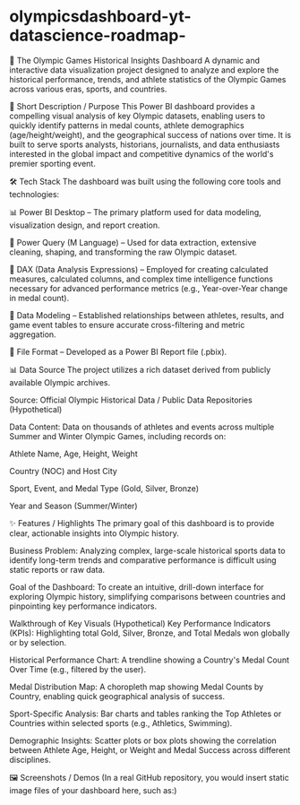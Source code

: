 # olympicsdashboard-yt-datascience-roadmap-
🥇 The Olympic Games Historical Insights Dashboard
A dynamic and interactive data visualization project designed to analyze and explore the historical performance, trends, and athlete statistics of the Olympic Games across various eras, sports, and countries.

🎯 Short Description / Purpose
This Power BI dashboard provides a compelling visual analysis of key Olympic datasets, enabling users to quickly identify patterns in medal counts, athlete demographics (age/height/weight), and the geographical success of nations over time. It is built to serve sports analysts, historians, journalists, and data enthusiasts interested in the global impact and competitive dynamics of the world's premier sporting event.

🛠️ Tech Stack
The dashboard was built using the following core tools and technologies:

📊 Power BI Desktop – The primary platform used for data modeling, visualization design, and report creation.

📂 Power Query (M Language) – Used for data extraction, extensive cleaning, shaping, and transforming the raw Olympic dataset.

🧠 DAX (Data Analysis Expressions) – Employed for creating calculated measures, calculated columns, and complex time intelligence functions necessary for advanced performance metrics (e.g., Year-over-Year change in medal count).

📝 Data Modeling – Established relationships between athletes, results, and game event tables to ensure accurate cross-filtering and metric aggregation.

📁 File Format – Developed as a Power BI Report file (.pbix).

📊 Data Source
The project utilizes a rich dataset derived from publicly available Olympic archives.

Source: Official Olympic Historical Data / Public Data Repositories (Hypothetical)

Data Content: Data on thousands of athletes and events across multiple Summer and Winter Olympic Games, including records on:

Athlete Name, Age, Height, Weight

Country (NOC) and Host City

Sport, Event, and Medal Type (Gold, Silver, Bronze)

Year and Season (Summer/Winter)

✨ Features / Highlights
The primary goal of this dashboard is to provide clear, actionable insights into Olympic history.

Business Problem: Analyzing complex, large-scale historical sports data to identify long-term trends and comparative performance is difficult using static reports or raw data.

Goal of the Dashboard: To create an intuitive, drill-down interface for exploring Olympic history, simplifying comparisons between countries and pinpointing key performance indicators.

Walkthrough of Key Visuals (Hypothetical)
Key Performance Indicators (KPIs): Highlighting total Gold, Silver, Bronze, and Total Medals won globally or by selection.

Historical Performance Chart: A trendline showing a Country's Medal Count Over Time (e.g., filtered by the user).

Medal Distribution Map: A choropleth map showing Medal Counts by Country, enabling quick geographical analysis of success.

Sport-Specific Analysis: Bar charts and tables ranking the Top Athletes or Countries within selected sports (e.g., Athletics, Swimming).

Demographic Insights: Scatter plots or box plots showing the correlation between Athlete Age, Height, or Weight and Medal Success across different disciplines.

🖼️ Screenshots / Demos
(In a real GitHub repository, you would insert static image files of your dashboard here, such as:)
